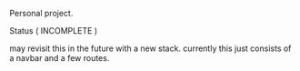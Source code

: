 Personal project.

Status ( INCOMPLETE )

may revisit this in the future with a new stack. currently this just consists of a navbar and a few routes.
